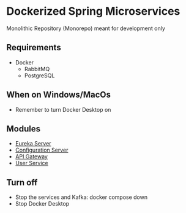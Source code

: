 # Dockerized Spring Microservices

Monolithic Repository (Monorepo) meant for development only

## Requirements
- Docker
    - RabbitMQ
    - PostgreSQL

## When on Windows/MacOs
- Remember to turn Docker Desktop on

## Modules
- [Eureka Server](eureka-d-server/README.md)
- [Configuration Server](config-d-server/README.md)
- [API Gateway](api-d-gateway/README.md)
- [User Service](user-d-service/README.md)

## Turn off
- Stop the services and Kafka: docker compose down
- Stop Docker Desktop
